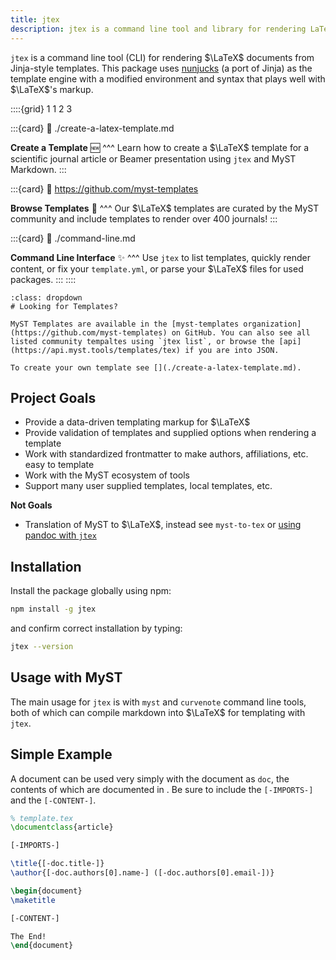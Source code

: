 ```yaml
---
title: jtex
description: jtex is a command line tool and library for rendering LaTeX documents from Jinja-style templates.
---
```


`jtex` is a command line tool (CLI) for rendering $\LaTeX$ documents from Jinja-style templates. This package uses [nunjucks](https://mozilla.github.io/nunjucks/) (a port of Jinja) as the template engine with a modified environment and syntax that plays well with $\LaTeX$'s markup.

::::{grid} 1 1 2 3

:::{card}
:link: ./create-a-latex-template.md

**Create a Template** 🆕
^^^
Learn how to create a $\LaTeX$ template for a scientific journal article or Beamer presentation using `jtex` and MyST Markdown.
:::

:::{card}
:link: https://github.com/myst-templates

**Browse Templates** 🚀
^^^
Our $\LaTeX$ templates are curated by the MyST community and include templates to render over 400 journals!
:::

:::{card}
:link: ./command-line.md

**Command Line Interface** ✨
^^^
Use `jtex` to list templates, quickly render content, or fix your `template.yml`, or parse your $\LaTeX$ files for used packages.
:::
::::

```{important}
:class: dropdown
# Looking for Templates?

MyST Templates are available in the [myst-templates organization](https://github.com/myst-templates) on GitHub. You can also see all listed community tempaltes using `jtex list`, or browse the [api](https://api.myst.tools/templates/tex) if you are into JSON.

To create your own template see [](./create-a-latex-template.md).
```

## Project Goals

- Provide a data-driven templating markup for $\LaTeX$
- Provide validation of templates and supplied options when rendering a template
- Work with standardized frontmatter to make authors, affiliations, etc. easy to template
- Work with the MyST ecosystem of tools
- Support many user supplied templates, local templates, etc.

**Not Goals**

- Translation of MyST to $\LaTeX$, instead see `myst-to-tex` or [using pandoc with `jtex`](pandoc-comparison.md)

## Installation

Install the package globally using npm:

```bash
npm install -g jtex
```

and confirm correct installation by typing:

```bash
jtex --version
```

## Usage with MyST

The main usage for `jtex` is with `myst` and `curvenote` command line tools,
both of which can compile markdown into $\LaTeX$ for templating with `jtex`.

## Simple Example

A document can be used very simply with the document as `doc`, the contents of which are
documented in [](document.md). Be sure to include the `[-IMPORTS-]` and the `[-CONTENT-]`.

```latex
% template.tex
\documentclass{article}

[-IMPORTS-]

\title{[-doc.title-]}
\author{[-doc.authors[0].name-] ([-doc.authors[0].email-])}

\begin{document}
\maketitle

[-CONTENT-]

The End!
\end{document}
```

